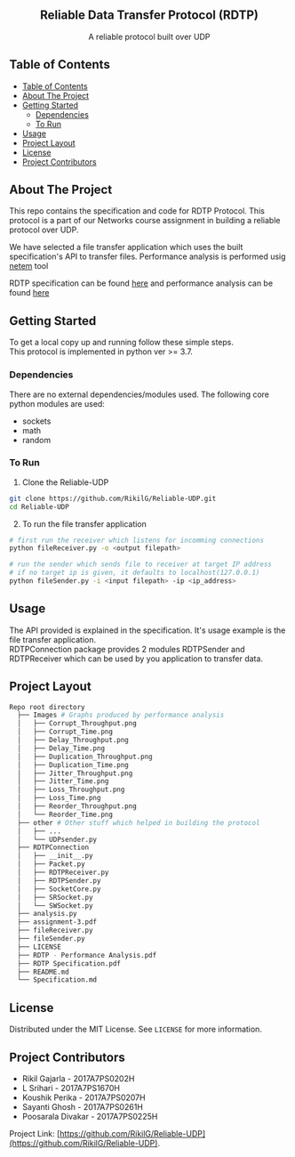 <br />
<p align="center">
  <h2 align="center">Reliable Data Transfer Protocol (RDTP)</h2>

  <p align="center">
    A reliable protocol built over UDP
  </p>
</p>


## Table of Contents

- [Table of Contents](#table-of-contents)
- [About The Project](#about-the-project)
- [Getting Started](#getting-started)
  - [Dependencies](#dependencies)
  - [To Run](#to-run)
- [Usage](#usage)
- [Project Layout](#project-layout)
- [License](#license)
- [Project Contributors](#project-contributors)


## About The Project

This repo contains the specification and code for RDTP Protocol. This protocol 
is a part of our Networks course assignment in building a reliable protocol 
over UDP.

We have selected a file transfer application which uses the built specification's
API to transfer files. Performance analysis is performed usig [netem](https://wiki.linuxfoundation.org/networking/netem) tool

RDTP specification can be found [here](./RDTP%20Specification.pdf) and performance 
analysis can be found [here](./RDTP%20-%20Performance%20Analysis.pdf)


## Getting Started

To get a local copy up and running follow these simple steps.  
This protocol is implemented in python ver >= 3.7.


### Dependencies

There are no external dependencies/modules used. The following core python modules are used:
 - sockets
 - math
 - random


### To Run
 
1. Clone the Reliable-UDP
```sh
git clone https://github.com/RikilG/Reliable-UDP.git
cd Reliable-UDP
```
2. To run the file transfer application
```sh
# first run the receiver which listens for incomming connections
python fileReceiver.py -o <output filepath>

# run the sender which sends file to receiver at target IP address
# if no target ip is given, it defaults to localhost(127.0.0.1)
python fileSender.py -i <input filepath> -ip <ip_address>
```


## Usage

The API provided is explained in the specification. It's usage example is the file 
transfer application.  
RDTPConnection package provides 2 modules RDTPSender and RDTPReceiver which 
can be used by you application to transfer data.


## Project Layout

```sh
Repo root directory
  ├── Images # Graphs produced by performance analysis
  │   ├── Corrupt_Throughput.png
  │   ├── Corrupt_Time.png
  │   ├── Delay_Throughput.png
  │   ├── Delay_Time.png
  │   ├── Duplication_Throughput.png
  │   ├── Duplication_Time.png
  │   ├── Jitter_Throughput.png
  │   ├── Jitter_Time.png
  │   ├── Loss_Throughput.png
  │   ├── Loss_Time.png
  │   ├── Reorder_Throughput.png
  │   └── Reorder_Time.png
  ├── other # Other stuff which helped in building the protocol
  │   ├── ...
  │   └── UDPsender.py
  ├── RDTPConnection
  │   ├── __init__.py
  │   ├── Packet.py
  │   ├── RDTPReceiver.py
  │   ├── RDTPSender.py
  │   ├── SocketCore.py
  │   ├── SRSocket.py
  │   └── SWSocket.py
  ├── analysis.py
  ├── assignment-3.pdf
  ├── fileReceiver.py
  ├── fileSender.py
  ├── LICENSE
  ├── RDTP - Performance Analysis.pdf
  ├── RDTP Specification.pdf
  ├── README.md
  └── Specification.md
```


## License

Distributed under the MIT License. See `LICENSE` for more information.


## Project Contributors

- Rikil Gajarla - 2017A7PS0202H
- L Srihari - 2017A7PS1670H
- Koushik Perika - 2017A7PS0207H
- Sayanti Ghosh - 2017A7PS0261H
- Poosarala Divakar - 2017A7PS0225H

Project Link: [https://github.com/RikilG/Reliable-UDP](https://github.com/RikilG/Reliable-UDP).